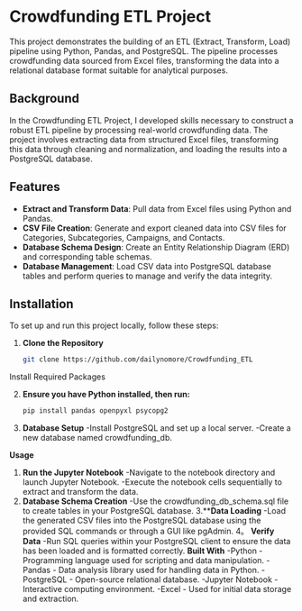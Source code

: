 # Crowdfunding ETL Project

This project demonstrates the building of an ETL (Extract, Transform, Load) pipeline using Python, Pandas, and PostgreSQL. The pipeline processes crowdfunding data sourced from Excel files, transforming the data into a relational database format suitable for analytical purposes.

## Background

In the Crowdfunding ETL Project, I developed skills necessary to construct a robust ETL pipeline by processing real-world crowdfunding data. The project involves extracting data from structured Excel files, transforming this data through cleaning and normalization, and loading the results into a PostgreSQL database.

## Features

- **Extract and Transform Data**: Pull data from Excel files using Python and Pandas.
- **CSV File Creation**: Generate and export cleaned data into CSV files for Categories, Subcategories, Campaigns, and Contacts.
- **Database Schema Design**: Create an Entity Relationship Diagram (ERD) and corresponding table schemas.
- **Database Management**: Load CSV data into PostgreSQL database tables and perform queries to manage and verify the data integrity.

## Installation

To set up and run this project locally, follow these steps:

1. **Clone the Repository**
   ```bash
   git clone https://github.com/dailynomore/Crowdfunding_ETL
Install Required Packages

2. **Ensure you have Python installed, then run:**
   ```bash
   pip install pandas openpyxl psycopg2
   
3. **Database Setup**
-Install PostgreSQL and set up a local server.
-Create a new database named crowdfunding_db.

**Usage**
  1. **Run the Jupyter Notebook**
    -Navigate to the notebook directory and launch Jupyter Notebook.
    -Execute the notebook cells sequentially to extract and transform the data.
  2. **Database Schema Creation**
    -Use the crowdfunding_db_schema.sql file to create tables in your PostgreSQL database.
  3.****Data Loading**
    -Load the generated CSV files into the PostgreSQL database using the provided SQL commands or through a GUI like pgAdmin.
  4。 **Verify Data**
    -Run SQL queries within your PostgreSQL client to ensure the data has been loaded and is formatted correctly.
**Built With**
-Python - Programming language used for scripting and data manipulation.
-Pandas - Data analysis library used for handling data in Python.
-PostgreSQL - Open-source relational database.
-Jupyter Notebook - Interactive computing environment.
-Excel - Used for initial data storage and extraction.
